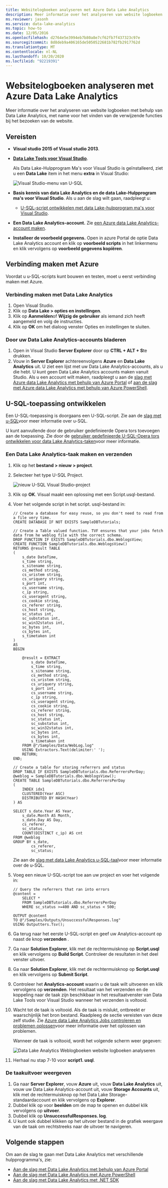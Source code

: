 ```yaml
---
title: Websitelogboeken analyseren met Azure Data Lake Analytics
description: Meer informatie over het analyseren van website logboeken met Azure Data Lake Analytics om U-SQL-functies en-query's uit te voeren.
ms.reviewer: jasonh
ms.service: data-lake-analytics
ms.topic: how-to
ms.date: 12/05/2016
ms.openlocfilehash: d2764e5e3994eb7b80a8e7cf62fb7f437323c97e
ms.sourcegitcommit: 8d8deb9a406165de5050522681b782fb2917762d
ms.translationtype: MT
ms.contentlocale: nl-NL
ms.lasthandoff: 10/20/2020
ms.locfileid: "92219391"
---
```

# <a name="analyze-website-logs-using-azure-data-lake-analytics"></a>Websitelogboeken analyseren met Azure Data Lake Analytics
Meer informatie over het analyseren van website logboeken met behulp van Data Lake Analytics, met name voor het vinden van de verwijzende functies bij het bezoeken van de website.

## <a name="prerequisites"></a>Vereisten
* **Visual studio 2015 of Visual studio 2013**.
* **[Data Lake Tools voor Visual Studio](https://aka.ms/adltoolsvs)**.

    Als Data Lake-Hulpprogram Ma's voor Visual Studio is geïnstalleerd, ziet u een **Data Lake** item in het menu **extra** in Visual Studio:

    ![Visual Studio-menu van U-SQL](./media/data-lake-analytics-data-lake-tools-get-started/data-lake-analytics-data-lake-tools-menu.png)
* **Basis kennis van data Lake Analytics en de data Lake-Hulpprogram ma's voor Visual Studio**. Als u aan de slag wilt gaan, raadpleegt u:

  * [U-SQL-script ontwikkelen met data Lake-hulpprogram ma's voor Visual Studio](data-lake-analytics-data-lake-tools-get-started.md).
* **Een Data Lake Analytics-account.**  Zie [een Azure data Lake Analytics-account maken](data-lake-analytics-get-started-portal.md).
* **Installeer de voorbeeld gegevens.** Open in azure Portal de optie Data Lake Analytics account en klik op **voorbeeld scripts** in het linkermenu en klik vervolgens op **voorbeeld gegevens kopiëren**. 

## <a name="connect-to-azure"></a>Verbinding maken met Azure
Voordat u u-SQL-scripts kunt bouwen en testen, moet u eerst verbinding maken met Azure.

### <a name="to-connect-to-data-lake-analytics"></a>Verbinding maken met Data Lake Analytics

1. Open Visual Studio.
2. Klik op **Data Lake > opties en instellingen**.
3. Klik op **Aanmelden**of **Wijzig de gebruiker** als iemand zich heeft aangemeld en volg de instructies.
4. Klik op **OK** om het dialoog venster Opties en instellingen te sluiten.

### <a name="to-browse-your-data-lake-analytics-accounts"></a>Door uw Data Lake Analytics-accounts bladeren

1. Open in Visual Studio **Server Explorer** door op **CTRL + ALT + S**te drukken.
2. Vouw in **Server Explorer** achtereenvolgens **Azure** en **Data Lake Analytics** uit. U ziet een lijst met uw Data Lake Analytics-accounts, als u die hebt. U kunt geen Data Lake Analytics accounts maken vanuit Studio. Als u een account wilt maken, raadpleegt u aan de [slag met Azure data Lake Analytics met behulp van Azure Portal](data-lake-analytics-get-started-portal.md) of [aan de slag met Azure data Lake Analytics met behulp van Azure PowerShell](data-lake-analytics-get-started-powershell.md).

## <a name="develop-u-sql-application"></a>U-SQL-toepassing ontwikkelen
Een U-SQL-toepassing is doorgaans een U-SQL-script. Zie aan de [slag met u-SQL](data-lake-analytics-u-sql-get-started.md)voor meer informatie over u-SQL.

U kunt aanvullende door de gebruiker gedefinieerde Opera tors toevoegen aan de toepassing.  Zie door de [gebruiker gedefinieerde U-SQL-Opera tors ontwikkelen voor data Lake Analytics-taken](data-lake-analytics-u-sql-develop-user-defined-operators.md)voor meer informatie.

### <a name="to-create-and-submit-a-data-lake-analytics-job"></a>Een Data Lake Analytics-taak maken en verzenden

1. Klik op het **bestand > nieuw > project**.

2. Selecteer het type U-SQL Project.

   ![nieuw U-SQL Visual Studio-project](./media/data-lake-analytics-data-lake-tools-get-started/data-lake-analytics-data-lake-tools-new-project.png)

3. Klik op **OK**. Visual maakt een oplossing met een Script.usql-bestand.

4. Voer het volgende script in het script. usql-bestand in:

   ```usql
   // Create a database for easy reuse, so you don't need to read from a file very time.
   CREATE DATABASE IF NOT EXISTS SampleDBTutorials;

   // Create a Table valued function. TVF ensures that your jobs fetch data from he weblog file with the correct schema.
   DROP FUNCTION IF EXISTS SampleDBTutorials.dbo.WeblogsView;
   CREATE FUNCTION SampleDBTutorials.dbo.WeblogsView()
   RETURNS @result TABLE
   (
       s_date DateTime,
       s_time string,
       s_sitename string,
       cs_method string,
       cs_uristem string,
       cs_uriquery string,
       s_port int,
       cs_username string,
       c_ip string,
       cs_useragent string,
       cs_cookie string,
       cs_referer string,
       cs_host string,
       sc_status int,
       sc_substatus int,
       sc_win32status int,
       sc_bytes int,
       cs_bytes int,
       s_timetaken int
   )
   AS
   BEGIN

       @result = EXTRACT
           s_date DateTime,
           s_time string,
           s_sitename string,
           cs_method string,
           cs_uristem string,
           cs_uriquery string,
           s_port int,
           cs_username string,
           c_ip string,
           cs_useragent string,
           cs_cookie string,
           cs_referer string,
           cs_host string,
           sc_status int,
           sc_substatus int,
           sc_win32status int,
           sc_bytes int,
           cs_bytes int,
           s_timetaken int
       FROM @"/Samples/Data/WebLog.log"
       USING Extractors.Text(delimiter:' ');
       RETURN;
   END;

   // Create a table for storing referrers and status
   DROP TABLE IF EXISTS SampleDBTutorials.dbo.ReferrersPerDay;
   @weblog = SampleDBTutorials.dbo.WeblogsView();
   CREATE TABLE SampleDBTutorials.dbo.ReferrersPerDay
   (
       INDEX idx1
       CLUSTERED(Year ASC)
       DISTRIBUTED BY HASH(Year)
   ) AS

   SELECT s_date.Year AS Year,
       s_date.Month AS Month,
       s_date.Day AS Day,
       cs_referer,
       sc_status,
       COUNT(DISTINCT c_ip) AS cnt
   FROM @weblog
   GROUP BY s_date,
           cs_referer,
           sc_status;
   ```

    Zie aan de [slag met data Lake Analytics u-SQL-taal](data-lake-analytics-u-sql-get-started.md)voor meer informatie over de u-SQL.

5. Voeg een nieuw U-SQL-script toe aan uw project en voer het volgende in:

   ```usql
   // Query the referrers that ran into errors
   @content =
       SELECT *
       FROM SampleDBTutorials.dbo.ReferrersPerDay
       WHERE sc_status >=400 AND sc_status < 500;

   OUTPUT @content
   TO @"/Samples/Outputs/UnsuccessfulResponses.log"
   USING Outputters.Tsv();
   ```

6. Ga terug naar het eerste U-SQL-script en geef uw Analytics-account op naast de knop **verzenden** .

7. Ga naar **Solution Explorer**, klik met de rechtermuisknop op **Script.usql** en klik vervolgens op **Build Script**. Controleer de resultaten in het deel venster uitvoer.

8. Ga naar **Solution Explorer**, klik met de rechtermuisknop op **Script.usql** en klik vervolgens op **Submit Script**.

9. Controleer het **Analytics-account** waarin u de taak wilt uitvoeren en klik vervolgens op **verzenden**. Het resultaat van het verzenden en de koppeling naar de taak zijn beschikbaar in het resultaatvenster van Data Lake Tools voor Visual Studio wanneer het verzenden is voltooid.

10. Wacht tot de taak is voltooid.  Als de taak is mislukt, ontbreekt er waarschijnlijk het bron bestand.  Raadpleeg de sectie vereisten van deze zelf studie. Zie [Azure data Lake Analytics Jobs controleren en problemen oplossen](data-lake-analytics-monitor-and-troubleshoot-jobs-tutorial.md)voor meer informatie over het oplossen van problemen.

    Wanneer de taak is voltooid, wordt het volgende scherm weer gegeven:

    ![Data Lake Analytics Weblogboeken website logboeken analyseren](./media/data-lake-analytics-analyze-weblogs/data-lake-analytics-analyze-weblogs-job-completed.png)

11. Herhaal nu stap 7-10 voor **script1. usql**.

### <a name="to-see-the-job-output"></a>De taakuitvoer weergeven

1. Ga naar **Server Explorer**, vouw **Azure** uit, vouw **Data Lake Analytics** uit, vouw uw Data Lake Analytics-account uit, vouw **Storage Accounts** uit, klik met de rechtermuisknop op het Data Lake Storage-standaardaccount en klik vervolgens op **Explorer**.
2. Dubbel klik op voor **beelden** om de map te openen en dubbel klik vervolgens op **uitvoer**.
3. Dubbel klik op **UnsuccessfulResponses. log**.
4. U kunt ook dubbel klikken op het uitvoer bestand in de grafiek weergave van de taak om rechtstreeks naar de uitvoer te navigeren.

## <a name="next-steps"></a>Volgende stappen
Om aan de slag te gaan met Data Lake Analytics met verschillende hulpprogramma's, zie:

* [Aan de slag met Data Lake Analytics met behulp van Azure Portal](data-lake-analytics-get-started-portal.md)
* [Aan de slag met Data Lake Analytics met Azure PowerShell](data-lake-analytics-get-started-powershell.md)
* [Aan de slag met Data Lake Analytics met .NET SDK](./data-lake-analytics-get-started-cli.md)